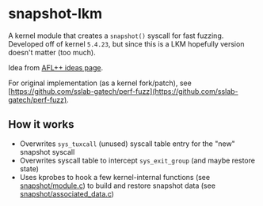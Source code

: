 # snapshot-lkm

A kernel module that creates a `snapshot()` syscall for fast fuzzing.
Developed off of kernel `5.4.23`, but since this is a LKM hopefully version doesn't matter (too much).

Idea from [AFL++ ideas page](https://github.com/vanhauser-thc/AFLplusplus/blob/master/docs/ideas.md).

For original implementation (as a kernel fork/patch), see [https://github.com/sslab-gatech/perf-fuzz](https://github.com/sslab-gatech/perf-fuzz).

## How it works

* Overwrites `sys_tuxcall` (unused) syscall table entry for the "new" snapshot syscall
* Overwrites syscall table to intercept `sys_exit_group` (and maybe restore state)
* Uses kprobes to hook a few kernel-internal functions (see [snapshot/module.c](./snapshot/module.c)) to build and restore snapshot data (see [snapshot/associated_data.c](./snapshot/associated_data.c))
